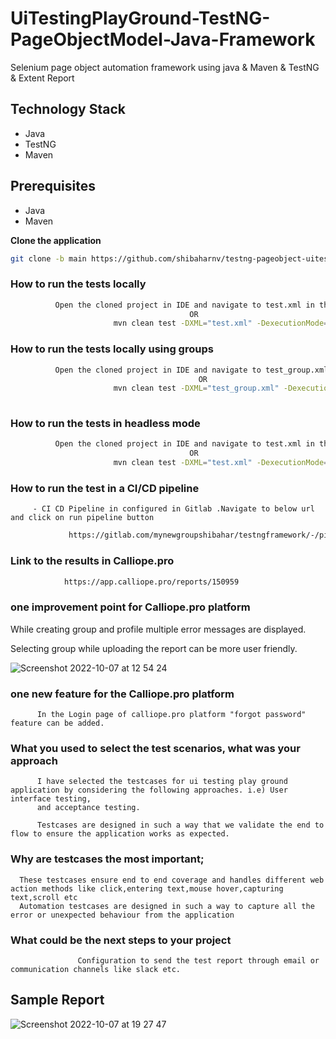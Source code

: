 # UiTestingPlayGround-TestNG-PageObjectModel-Java-Framework

Selenium page object automation framework using java &amp; Maven &amp; TestNG & Extent Report


## Technology Stack

- Java
- TestNG
- Maven


## Prerequisites
- Java
- Maven


**Clone the application**

```bash
git clone -b main https://github.com/shibaharnv/testng-pageobject-uitestingplayground-java-framework.git
```

### How to run the tests locally ###

```bash
          Open the cloned project in IDE and navigate to test.xml in the root directory and run it.
                                        OR
                       mvn clean test -DXML="test.xml" -DexecutionMode="Local"

```

### How to run the tests locally using groups ###

```bash
          Open the cloned project in IDE and navigate to test_group.xml in the root directory and run it.
                                          OR
                       mvn clean test -DXML="test_group.xml" -DexecutionMode="Local"
          
```


### How to run the tests in headless mode ###

```bash
          Open the cloned project in IDE and navigate to test.xml in the root directory and run it.
                                        OR
                       mvn clean test -DXML="test.xml" -DexecutionMode="Remote"

```




### How to run the test in a CI/CD pipeline

         - CI CD Pipeline in configured in Gitlab .Navigate to below url and click on run pipeline button

```bash
             https://gitlab.com/mynewgroupshibahar/testngframework/-/pipelines/new

```


### Link to the results in Calliope.pro ###



```bash
            https://app.calliope.pro/reports/150959

```


### one improvement point for Calliope.pro platform ###

While creating group and profile multiple error messages are displayed.

Selecting group  while uploading the report can be more user friendly.


![Screenshot 2022-10-07 at 12 54 24](https://user-images.githubusercontent.com/65211677/194496474-72526f94-31c4-4dc9-a264-ba9094370c02.png)


### one new feature for the Calliope.pro platform ###

          In the Login page of calliope.pro platform "forgot password" feature can be added.


### What you used to select the test scenarios, what was your approach ###

          I have selected the testcases for ui testing play ground application by considering the following approaches. i.e) User interface testing,
          and acceptance testing.
          
          Testcases are designed in such a way that we validate the end to flow to ensure the application works as expected.

### Why are testcases the most important; ###     

      These testcases ensure end to end coverage and handles different web action methods like click,entering text,mouse hover,capturing text,scroll etc
      Automation testcases are designed in such a way to capture all the error or unexpected behaviour from the application      


### What could be the next steps to your project ###

                   Configuration to send the test report through email or communication channels like slack etc.


## Sample Report

![Screenshot 2022-10-07 at 19 27 47](https://user-images.githubusercontent.com/65211677/194571163-44079bb2-f41f-4b0c-8d25-0e052ce4a33a.png)



